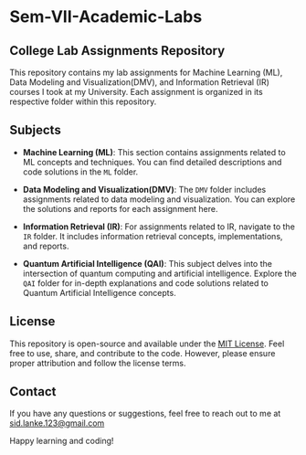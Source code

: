 # Sem-VII-Academic-Labs

## College Lab Assignments Repository

This repository contains my lab assignments for Machine Learning (ML), Data Modeling and Visualization(DMV), and Information Retrieval (IR) courses I took at my University. Each assignment is organized in its respective folder within this repository.

## Subjects

- **Machine Learning (ML)**: This section contains assignments related to ML concepts and techniques. You can find detailed descriptions and code solutions in the `ML` folder.

- **Data Modeling and Visualization(DMV)**: The `DMV` folder includes assignments related to data modeling and visualization. You can explore the solutions and reports for each assignment here.

- **Information Retrieval (IR)**: For assignments related to IR, navigate to the `IR` folder. It includes information retrieval concepts, implementations, and reports.

- **Quantum Artificial Intelligence (QAI)**: This subject delves into the intersection of quantum computing and artificial intelligence. Explore the `QAI` folder for in-depth explanations and code solutions related to Quantum Artificial Intelligence concepts.


## License

This repository is open-source and available under the [MIT License](LICENSE). Feel free to use, share, and contribute to the code. However, please ensure proper attribution and follow the license terms.

## Contact

If you have any questions or suggestions, feel free to reach out to me at sid.lanke.123@gmail.com

Happy learning and coding!


